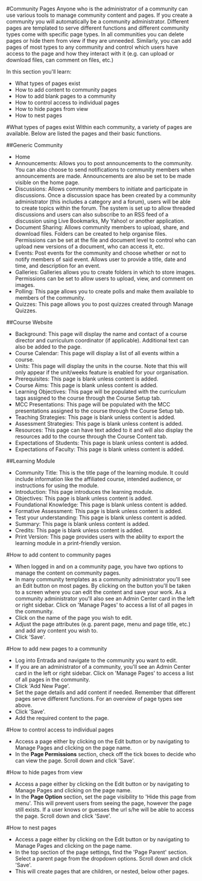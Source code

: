 #Community Pages
Anyone who is the administrator of a community can use various tools to manage community content and pages.  If you create a community you will automatically be a community administrator.  Different pages are templated to serve different functions and different community types come with specific page types.  In all communities you can delete pages or hide them from view if they are unneeded.  Similarly, you can add pages of most types to any community and control which users have access to the page and how they interact with it (e.g. can upload or download files, can comment on files, etc.)

In this section you'll learn:
* What types of pages exist
* How to add content to community pages
* How to add blank pages to a community
* How to control access to individual pages
* How to hide pages from view
* How to nest pages

#What types of pages exist
Within each community, a variety of pages are available.  Below are listed the pages and their basic functions.

##Generic Community
* Home
* Announcements: Allows you to post announcements to the community.  You can also choose to send notifications to community members when announcements are made.  Announcements are also be set to be made visible on the home page.
* Discussions: Allows community members to initiate and participate in discussions. Once a discussion space has been created by a community administrator (this includes a category and a forum), users will be able to create topics within the forum. The system is set up to allow threaded discussions and users can also subscribe to an RSS feed of a discussion using Live Bookmarks, My Yahoo! or another application.
* Document Sharing: Allows community members to upload, share, and download files.  Folders can be created to help organise files.  Permissions can be set at the file and document level to control who can upload new versions of a document, who can access it, etc.
* Events: Post events for the community and choose whether or not to notify members of said event.  Allows user to provide a title, date and time, and description for an event.
* Galleries: Galleries allows you to create folders in which to store images.  Permissions can be set to allow users to upload, view, and comment on images.
* Polling: This page allows you to create polls and make them available to members of the community.
* Quizzes: This page allows you to post quizzes created through Manage Quizzes.

##Course Website
* Background: This page will display the name and contact of a course director and curriculum coordinator (if applicable).  Additional text can also be added to the page.
* Course Calendar: This page will display a list of all events within a course.
* Units: This page will display the units in the course.  Note that this will only appear if the unit/weeks feature is enabled for your organisation.
* Prerequisites: This page is blank unless content is added.
* Course Aims: This page is blank unless content is added.
* Learning Objectives: This page will be populated with the curriculum tags assigned to the course through the Course Setup tab.
* MCC Presentations: This page will be populated with the MCC presentations assigned to the course through the Course Setup tab.
* Teaching Strategies: This page is blank unless content is added.
* Assessment Strategies: This page is blank unless content is added.
* Resources: This page can have text added to it and will also display the resources add to the course through the Course Content tab.
* Expectations of Students: This page is blank unless content is added.
* Expectations of Faculty: This page is blank unless content is added.

##Learning Module
* Community Title: This is the title page of the learning module.  It could include information like the affiliated course, intended audience, or instructions for using the module.
* Introduction: This page introduces the learning module.
* Objectives: This page is blank unless content is added.
* Foundational Knowledge: This page is blank unless content is added.
* Formative Assessment: This page is blank unless content is added.
* Test your understanding: This page is blank unless content is added.
* Summary: This page is blank unless content is added.
* Credits: This page is blank unless content is added.
* Print Version: This page provides users with the ability to export the learning module in a print-friendly version.

#How to add content to community pages
* When logged in and on a community page, you have two options to manage the content on community pages.  
* In many community templates as a community administrator you'll see an Edit button on most pages.  By clicking on the button you'll be taken to a screen where you can edit the content and save your work. As a community administrator you'll also see an Admin Center card in the left or right sidebar.  Click on 'Manage Pages' to access a list of all pages in the community.
* Click on the name of the page you wish to edit.
* Adjust the page attributes (e.g. parent page, menu and page title, etc.) and add any content you wish to.
* Click 'Save'.

#How to add new pages to a community
* Log into Entrada and navigate to the community you want to edit.
* If you are an administrator of a community, you'll see an Admin Center card in the left or right sidebar.  Click on 'Manage Pages' to access a list of all pages in the community.
* Click 'Add New Page'.
* Set the page details and add content if needed. Remember that different pages serve different functions.  For an overview of page types see above.
* Click 'Save'.
* Add the required content to the page.

#How to control access to individual pages
* Access a page either by clicking on the Edit button or by navigating to Manage Pages and clicking on the page name.
* In the **Page Permissions** section, check off the tick boxes to decide who can view the page. Scroll down and click 'Save'.

#How to hide pages from view
* Access a page either by clicking on the Edit button or by navigating to Manage Pages and clicking on the page name.
* In the **Page Option** section, set the page visibility to 'Hide this page from menu'.  This will prevent users from seeing the page, however the page still exists.  If a user knows or guesses the url s/he will be able to access the page. Scroll down and click 'Save'.

#How to nest pages
* Access a page either by clicking on the Edit button or by navigating to Manage Pages and clicking on the page name.
* In the top section of the page settings, find the 'Page Parent' section.  Select a parent page from the dropdown options.  Scroll down and click 'Save'.
* This will create pages that are children, or nested, below other pages.
